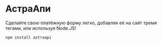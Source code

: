 # АстраАпи
Сделайте свою платёжную форму легко, добавляя её на сайт тремя тегами, или используя Node.JS!
```console
npm install astraapi
```

